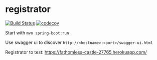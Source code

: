 # registrator

[![Build Status](https://travis-ci.org/andibraeu/registrator.svg?branch=master)](https://travis-ci.org/andibraeu/registrator) [![codecov](https://codecov.io/gh/andibraeu/registrator/branch/master/graph/badge.svg)](https://codecov.io/gh/andibraeu/registrator)


Start with ```mvn spring-boot:run```

Use swagger ui to discover ```http://<hostname>:<port>/swagger-ui.html```

Registrator to test: https://fathomless-castle-27765.herokuapp.com/